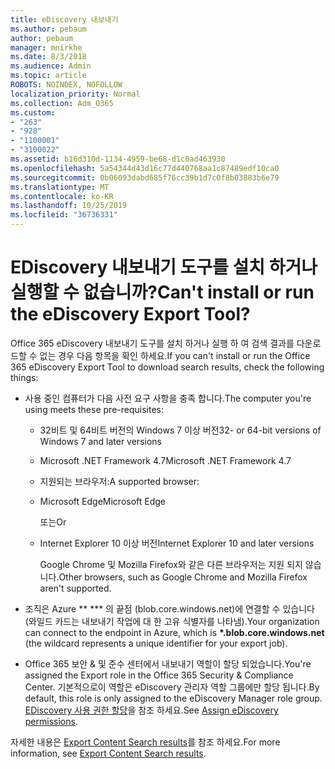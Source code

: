 ```yaml
---
title: eDiscovery 내보내기
ms.author: pebaum
author: pebaum
manager: mnirkhe
ms.date: 8/3/2018
ms.audience: Admin
ms.topic: article
ROBOTS: NOINDEX, NOFOLLOW
localization_priority: Normal
ms.collection: Adm_O365
ms.custom:
- "263"
- "928"
- "1100001"
- "3100022"
ms.assetid: b16d310d-1134-4959-be68-d1c0ad463930
ms.openlocfilehash: 5a54344d43d16c77d440768aa1c87489edf10ca0
ms.sourcegitcommit: 0b06093dabd685f76cc39b1d7c0f8b03883b6e79
ms.translationtype: MT
ms.contentlocale: ko-KR
ms.lasthandoff: 10/25/2019
ms.locfileid: "36736331"
---
```

# <a name="cant-install-or-run-the-ediscovery-export-tool"></a><span data-ttu-id="6e6d6-102">EDiscovery 내보내기 도구를 설치 하거나 실행할 수 없습니까?</span><span class="sxs-lookup"><span data-stu-id="6e6d6-102">Can't install or run the eDiscovery Export Tool?</span></span>

<span data-ttu-id="6e6d6-103">Office 365 eDiscovery 내보내기 도구를 설치 하거나 실행 하 여 검색 결과를 다운로드할 수 없는 경우 다음 항목을 확인 하세요.</span><span class="sxs-lookup"><span data-stu-id="6e6d6-103">If you can't install or run the Office 365 eDiscovery Export Tool to download search results, check the following things:</span></span>
  
- <span data-ttu-id="6e6d6-104">사용 중인 컴퓨터가 다음 사전 요구 사항을 충족 합니다.</span><span class="sxs-lookup"><span data-stu-id="6e6d6-104">The computer you're using meets these pre-requisites:</span></span>

  - <span data-ttu-id="6e6d6-105">32비트 및 64비트 버전의 Windows 7 이상 버전</span><span class="sxs-lookup"><span data-stu-id="6e6d6-105">32- or 64-bit versions of Windows 7 and later versions</span></span>

  - <span data-ttu-id="6e6d6-106">Microsoft .NET Framework 4.7</span><span class="sxs-lookup"><span data-stu-id="6e6d6-106">Microsoft .NET Framework 4.7</span></span>

  - <span data-ttu-id="6e6d6-107">지원되는 브라우저:</span><span class="sxs-lookup"><span data-stu-id="6e6d6-107">A supported browser:</span></span>

  - <span data-ttu-id="6e6d6-108">Microsoft Edge</span><span class="sxs-lookup"><span data-stu-id="6e6d6-108">Microsoft Edge</span></span>

    <span data-ttu-id="6e6d6-109">또는</span><span class="sxs-lookup"><span data-stu-id="6e6d6-109">Or</span></span>

  - <span data-ttu-id="6e6d6-110">Internet Explorer 10 이상 버전</span><span class="sxs-lookup"><span data-stu-id="6e6d6-110">Internet Explorer 10 and later versions</span></span>

    <span data-ttu-id="6e6d6-111">Google Chrome 및 Mozilla Firefox와 같은 다른 브라우저는 지원 되지 않습니다.</span><span class="sxs-lookup"><span data-stu-id="6e6d6-111">Other browsers, such as Google Chrome and Mozilla Firefox aren't supported.</span></span>

- <span data-ttu-id="6e6d6-112">조직은 Azure \*\* \*\*\* 의 끝점 (blob.core.windows.net)에 연결할 수 있습니다 (와일드 카드는 내보내기 작업에 대 한 고유 식별자를 나타냄).</span><span class="sxs-lookup"><span data-stu-id="6e6d6-112">Your organization can connect to the endpoint in Azure, which is **\*.blob.core.windows.net** (the wildcard represents a unique identifier for your export job).</span></span>

- <span data-ttu-id="6e6d6-113">Office 365 보안 &amp; 및 준수 센터에서 내보내기 역할이 할당 되었습니다.</span><span class="sxs-lookup"><span data-stu-id="6e6d6-113">You're assigned the Export role in the Office 365 Security &amp; Compliance Center.</span></span> <span data-ttu-id="6e6d6-114">기본적으로이 역할은 eDiscovery 관리자 역할 그룹에만 할당 됩니다.</span><span class="sxs-lookup"><span data-stu-id="6e6d6-114">By default, this role is only assigned to the eDiscovery Manager role group.</span></span> <span data-ttu-id="6e6d6-115">[EDiscovery 사용 권한 할당](https://docs.microsoft.com/office365/securitycompliance/assign-ediscovery-permissions)을 참조 하세요.</span><span class="sxs-lookup"><span data-stu-id="6e6d6-115">See [Assign eDiscovery permissions](https://docs.microsoft.com/office365/securitycompliance/assign-ediscovery-permissions).</span></span>

<span data-ttu-id="6e6d6-116">자세한 내용은 [Export Content Search results](https://docs.microsoft.com/office365/securitycompliance/export-search-results)를 참조 하세요.</span><span class="sxs-lookup"><span data-stu-id="6e6d6-116">For more information, see [Export Content Search results](https://docs.microsoft.com/office365/securitycompliance/export-search-results).</span></span>
  